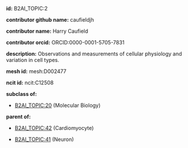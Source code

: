 **id:** B2AI_TOPIC:2

**contributor github name:** caufieldjh

**contributor name:** Harry Caufield

**contributor orcid:** ORCID:0000-0001-5705-7831

**description:** Observations and measurements of cellular physiology and variation in cell types.

**mesh id:** mesh:D002477

**ncit id:** ncit:C12508

**subclass of:**

- [B2AI_TOPIC:20](../topics/MolecularBiology.markdown) (Molecular Biology)

**parent of:**

- [B2AI_TOPIC:42](../Cardiomyocyte.markdown) (Cardiomyocyte)

- [B2AI_TOPIC:41](../Neuron.markdown) (Neuron)
